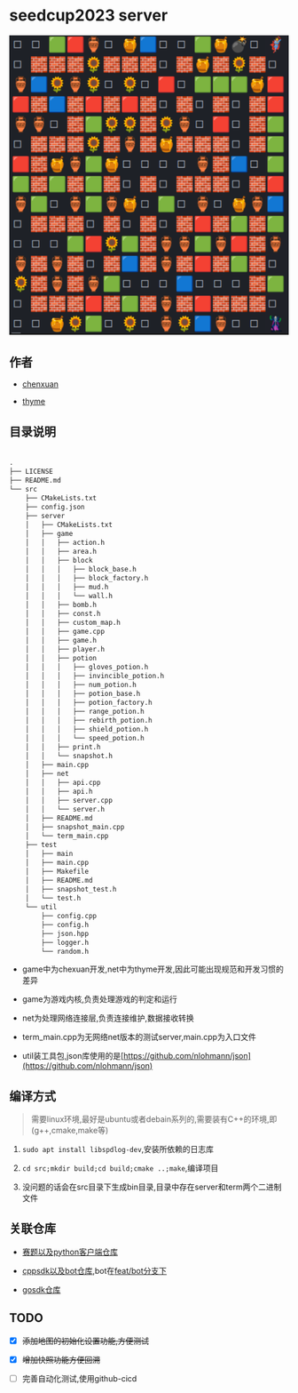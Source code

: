 # seedcup2023 server

![](https://raw.githubusercontent.com/Thyme-git/seedcup2023-client/main/image/2023%E7%A7%8D%E5%AD%90%E6%9D%AF%E8%B5%9B%E9%A2%98/1699091546594.png)

## 作者

- [chenxuan](https://github.com/chenxuan520)

- [thyme](https://github.com/Thyme-git)

## 目录说明
```shell

.
├── LICENSE
├── README.md
└── src
    ├── CMakeLists.txt
    ├── config.json
    ├── server
    │   ├── CMakeLists.txt
    │   ├── game
    │   │   ├── action.h
    │   │   ├── area.h
    │   │   ├── block
    │   │   │   ├── block_base.h
    │   │   │   ├── block_factory.h
    │   │   │   ├── mud.h
    │   │   │   └── wall.h
    │   │   ├── bomb.h
    │   │   ├── const.h
    │   │   ├── custom_map.h
    │   │   ├── game.cpp
    │   │   ├── game.h
    │   │   ├── player.h
    │   │   ├── potion
    │   │   │   ├── gloves_potion.h
    │   │   │   ├── invincible_potion.h
    │   │   │   ├── num_potion.h
    │   │   │   ├── potion_base.h
    │   │   │   ├── potion_factory.h
    │   │   │   ├── range_potion.h
    │   │   │   ├── rebirth_potion.h
    │   │   │   ├── shield_potion.h
    │   │   │   └── speed_potion.h
    │   │   ├── print.h
    │   │   └── snapshot.h
    │   ├── main.cpp
    │   ├── net
    │   │   ├── api.cpp
    │   │   ├── api.h
    │   │   ├── server.cpp
    │   │   └── server.h
    │   ├── README.md
    │   ├── snapshot_main.cpp
    │   └── term_main.cpp
    ├── test
    │   ├── main
    │   ├── main.cpp
    │   ├── Makefile
    │   ├── README.md
    │   ├── snapshot_test.h
    │   └── test.h
    └── util
        ├── config.cpp
        ├── config.h
        ├── json.hpp
        ├── logger.h
        └── random.h
```

- game中为chexuan开发,net中为thyme开发,因此可能出现规范和开发习惯的差异

- game为游戏内核,负责处理游戏的判定和运行

- net为处理网络连接层,负责连接维护,数据接收转换

- term_main.cpp为无网络net版本的测试server,main.cpp为入口文件

- util装工具包,json库使用的是[https://github.com/nlohmann/json](https://github.com/nlohmann/json)

## 编译方式
> 需要linux环境,最好是ubuntu或者debain系列的,需要装有C++的环境,即(g++,cmake,make等)

1. `sudo apt install libspdlog-dev`,安装所依赖的日志库

2. `cd src;mkdir build;cd build;cmake ..;make`,编译项目

3. 没问题的话会在src目录下生成bin目录,目录中存在server和term两个二进制文件

## 关联仓库

- [赛题以及python客户端仓库](https://github.com/Thyme-git/seedcup2023-client)

- [cppsdk以及bot仓库](https://gitee.com/chenxuan520/seedcup-cppsdk.git),bot在[feat/bot分支下](https://gitee.com/chenxuan520/seedcup-cppsdk/tree/feat%2Fbot/)

- [gosdk仓库](https://github.com/chenxuan520/seedcup-gosdk)

## TODO

- [x] ~~添加地图的初始化设置功能,方便测试~~

- [x] ~~增加快照功能方便回溯~~

- [ ] 完善自动化测试,使用github-cicd
